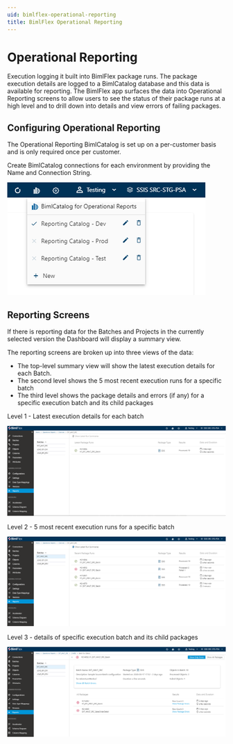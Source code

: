 ```yaml
---
uid: bimlflex-operational-reporting
title: BimlFlex Operational Reporting
---
```

# Operational Reporting

Execution logging it built into BimlFlex package runs. The package execution details are logged to a BimlCatalog database and this data is available for reporting. The BimlFlex app surfaces the data into Operational Reporting screens to allow users to see the status of their package runs at a high level and to drill down into details and view errors of failing packages.

## Configuring Operational Reporting

The Operational Reporting BimlCatalog is set up on a per-customer basis and is only required once per customer.

Create BimlCatalog connections for each environment by providing the Name and Connection String.

![Operational Reporting Selection -center](images/bimlflex-app-operational-reporting-selected.png "Operational Reporting Selection")

## Reporting Screens

If there is reporting data for the Batches and Projects in the currently selected version the Dashboard will display a summary view.

The reporting screens are broken up into three views of the data:

* The top-level summary view will show the latest execution details for each Batch.
* The second level shows the 5 most recent execution runs for a specific batch
* The third level shows the package details and errors (if any) for a specific execution batch and its child packages

Level 1 - Latest execution details for each batch

![Operational Reporting Level 1 -center](images/bimlflex-app-operational-reporting-level1.png "Operational Reporting Level 1")

Level 2 - 5 most recent execution runs for a specific batch

![Operational Reporting Level 2 -center](images/bimlflex-app-operational-reporting-level2.png "Operational Reporting Level 2")

Level 3 - details of specific execution batch and its child packages

![Operational Reporting Level 3 -center](images/bimlflex-app-operational-reporting-level3.png "Operational Reporting Level 3")

